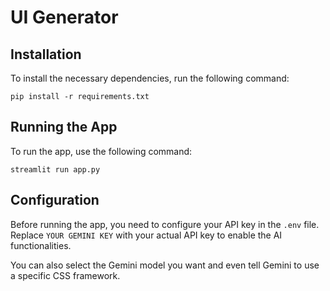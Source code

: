 # UI Generator

## Installation

To install the necessary dependencies, run the following command:

```
pip install -r requirements.txt
```

## Running the App

To run the app, use the following command:

```
streamlit run app.py
```

## Configuration

Before running the app, you need to configure your API key in the `.env` file. Replace `YOUR GEMINI KEY` with your actual API key to enable the AI functionalities.

You can also select the Gemini model you want and even tell Gemini to use a specific CSS framework.
